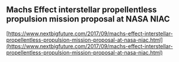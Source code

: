 ## Machs Effect interstellar propellentless propulsion mission proposal at NASA NIAC
  
  [https://www.nextbigfuture.com/2017/09/machs-effect-interstellar-propellentless-propulsion-mission-proposal-at-nasa-niac.html](https://www.nextbigfuture.com/2017/09/machs-effect-interstellar-propellentless-propulsion-mission-proposal-at-nasa-niac.html)
